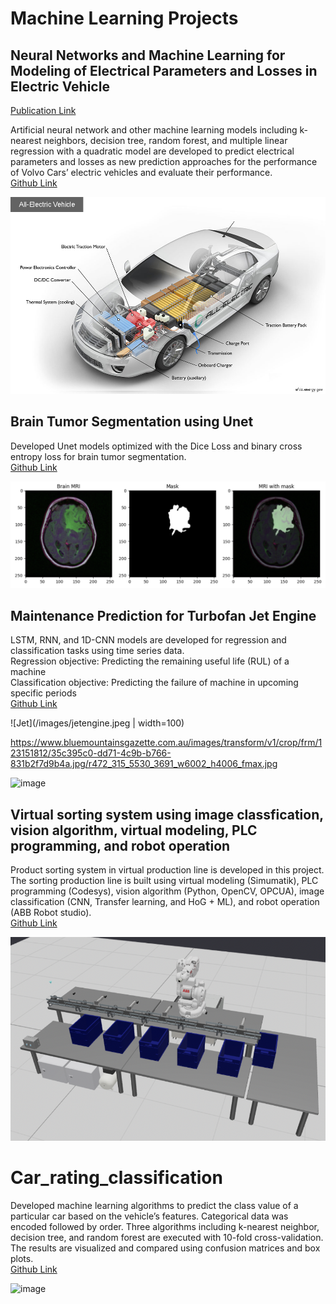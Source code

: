 # Machine Learning Projects

## Neural Networks and Machine Learning for Modeling of Electrical Parameters and Losses in Electric Vehicle
[Publication Link](https://www.diva-portal.org/smash/record.jsf?pid=diva2%3A1789150&dswid=1220)

Artificial neural network and other machine learning models including k-nearest neighbors, decision tree, random forest, and multiple linear regression with a quadratic model are developed to predict electrical parameters and losses as new prediction approaches for the performance of Volvo Cars’ electric vehicles and evaluate their performance.  
[Github Link](https://github.com/yy7-f/ML_for_EV_parameters_and_Losses)

![EV](/images/electricvehicle.jpg)

## Brain Tumor Segmentation using Unet
Developed Unet models optimized with the Dice Loss and binary cross entropy loss for brain tumor segmentation.  
[Github Link](https://github.com/yy7-f/Unet-Brain-Segmentation)

![Brain](/images/brainmri.png)

## Maintenance Prediction for Turbofan Jet Engine
LSTM, RNN, and 1D-CNN models are developed for regression and classification tasks using time series data.  
Regression objective: Predicting the remaining useful life (RUL) of a machine  
Classification objective: Predicting the failure of machine in upcoming specific periods  
[Github Link](https://github.com/yy7-f/Maintenance-Prediction-for-Turbofan-Jet-Engine)

![Jet](/images/jetengine.jpeg | width=100)

https://www.bluemountainsgazette.com.au/images/transform/v1/crop/frm/123151812/35c395c0-dd71-4c9b-b766-831b2f7d9b4a.jpg/r472_315_5530_3691_w6002_h4006_fmax.jpg

![image]([https://github.com/yy7-f/Portfolio/assets/76237852/a89538f8-edc8-4055-b4f9-8560ba7ec24c](https://www.bluemountainsgazette.com.au/images/transform/v1/crop/frm/123151812/35c395c0-dd71-4c9b-b766-831b2f7d9b4a.jpg/r472_315_5530_3691_w6002_h4006_fmax.jpg))

## Virtual sorting system using image classfication, vision algorithm, virtual modeling, PLC programming, and robot operation
Product sorting system in virtual production line is developed in this project.
The sorting production line is built using virtual modeling (Simumatik), PLC programming (Codesys), vision algorithm (Python, OpenCV, OPCUA), image classification (CNN, Transfer learning, and HoG + ML), and robot operation (ABB Robot studio).  
[Github Link](https://github.com/yy7-f/CNN_TransferLearning_HoG_ML_for_Virtual_Sorting_System)

![Virtual](/images/virtual_sorting.png)

# Car_rating_classification
Developed machine learning algorithms to predict the class value of a particular car based on the vehicle’s features. Categorical data was encoded followed by order. Three algorithms including k-nearest neighbor, decision tree, and random forest are executed with 10-fold cross-validation. The results are visualized and compared using confusion matrices and box plots.  
[Github Link](https://github.com/yy7-f/Classification_Car_evaluation_UCI_repository)


![image](https://github.com/yy7-f/Portfolio/assets/76237852/a89538f8-edc8-4055-b4f9-8560ba7ec24c)


